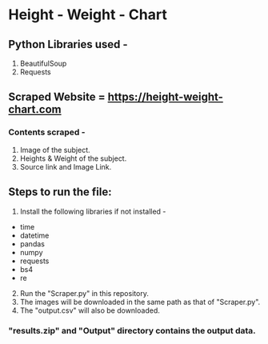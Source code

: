 # Height - Weight - Chart 

## Python Libraries used - 
1. BeautifulSoup
2. Requests

## Scraped Website = https://height-weight-chart.com
### Contents scraped - 
1. Image of the subject.
2. Heights & Weight of the subject.
3. Source link and Image Link.

## Steps to run the file:
1. Install the following libraries if not installed - 
* time
* datetime
* pandas
* numpy 
* requests
* bs4 
* re
2. Run the "Scraper.py" in this repository.
3. The images will be downloaded in the same path as that of "Scraper.py".
4. The "output.csv" will also be downloaded.

### "results.zip" and "Output" directory  contains the output data.